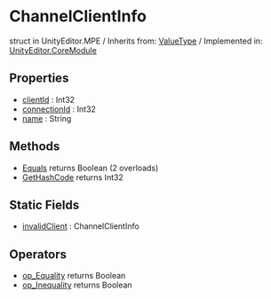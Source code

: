 # ChannelClientInfo
struct in UnityEditor.MPE
 / Inherits from: <a href="https://docs.unity3d.com/6000.0/Documentation/ScriptReference/ValueType.html">ValueType</a> / Implemented in: <a href="https://docs.unity3d.com/6000.0/Documentation/ScriptReference/UnityEditor.CoreModule.html">UnityEditor.CoreModule</a>

## Properties
- <a href="https://docs.unity3d.com/6000.0/Documentation/ScriptReference/ChannelClientInfo-clientId.html">clientId</a> : Int32
- <a href="https://docs.unity3d.com/6000.0/Documentation/ScriptReference/ChannelClientInfo-connectionId.html">connectionId</a> : Int32
- <a href="https://docs.unity3d.com/6000.0/Documentation/ScriptReference/ChannelClientInfo-name.html">name</a> : String

## Methods
- <a href="https://docs.unity3d.com/6000.0/Documentation/ScriptReference/ChannelClientInfo.Equals.html">Equals</a> returns Boolean (2 overloads)
- <a href="https://docs.unity3d.com/6000.0/Documentation/ScriptReference/ChannelClientInfo.GetHashCode.html">GetHashCode</a> returns Int32

## Static Fields
- <a href="https://docs.unity3d.com/6000.0/Documentation/ScriptReference/ChannelClientInfo-invalidClient.html">invalidClient</a> : ChannelClientInfo

## Operators
- <a href="https://docs.unity3d.com/6000.0/Documentation/ScriptReference/ChannelClientInfo.op_Equality.html">op_Equality</a> returns Boolean
- <a href="https://docs.unity3d.com/6000.0/Documentation/ScriptReference/ChannelClientInfo.op_Inequality.html">op_Inequality</a> returns Boolean

